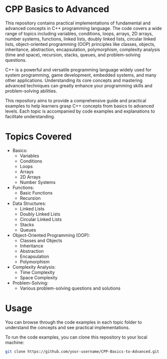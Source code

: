 # CPP Basics to Advanced

This repository contains practical implementations of fundamental and advanced concepts in C++ programming language. The code covers a wide range of topics including variables, conditions, loops, arrays, 2D arrays, number systems, functions, linked lists, doubly linked lists, circular linked lists, object-oriented programming (OOP) principles like classes, objects, inheritance, abstraction, encapsulation, polymorphism, complexity analysis (time and space), recursion, stacks, queues, and problem-solving questions.

C++ is a powerful and versatile programming language widely used for system programming, game development, embedded systems, and many other applications. Understanding its core concepts and mastering advanced techniques can greatly enhance your programming skills and problem-solving abilities.

This repository aims to provide a comprehensive guide and practical examples to help learners grasp C++ concepts from basics to advanced levels. Each topic is accompanied by code examples and explanations to facilitate understanding.

# Topics Covered

- Basics:
  - Variables
  - Conditions
  - Loops
  - Arrays
  - 2D Arrays
  - Number Systems
- Functions:
  - Basic Functions
  - Recursion
- Data Structures:
  - Linked Lists
  - Doubly Linked Lists
  - Circular Linked Lists
  - Stacks
  - Queues
- Object-Oriented Programming (OOP):
  - Classes and Objects
  - Inheritance
  - Abstraction
  - Encapsulation
  - Polymorphism
- Complexity Analysis:
  - Time Complexity
  - Space Complexity
- Problem-Solving:
  - Various problem-solving questions and solutions

# Usage

You can browse through the code examples in each topic folder to understand the concepts and see practical implementations.

To run the code examples, you can clone this repository to your local machine:

```bash
git clone https://github.com/your-username/CPP-Basics-to-Advanced.git
